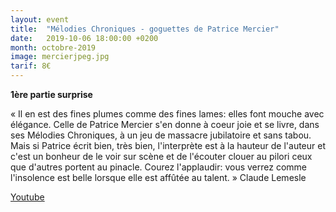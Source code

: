 ```yaml
---
layout: event
title:  "Mélodies Chroniques - goguettes de Patrice Mercier"
date:   2019-10-06 18:00:00 +0200
month: octobre-2019
image: mercierjpeg.jpg
tarif: 8€
---
```


**1ère partie surprise**

« Il en est des fines plumes comme des fines lames: elles font mouche avec élégance. Celle de Patrice Mercier s'en donne à coeur joie et se livre, dans ses Mélodies Chroniques, à un jeu de massacre jubilatoire et sans tabou. Mais si Patrice écrit bien, très bien, l'interprète est à la hauteur de l'auteur et c'est un bonheur de le voir sur scène et de l'écouter clouer au pilori ceux que d'autres portent au pinacle. Courez l'applaudir: vous verrez comme l'insolence est belle lorsque elle est affûtée au talent. » Claude Lemesle

[Youtube](https://youtu.be/bRhSWLvGM98)
